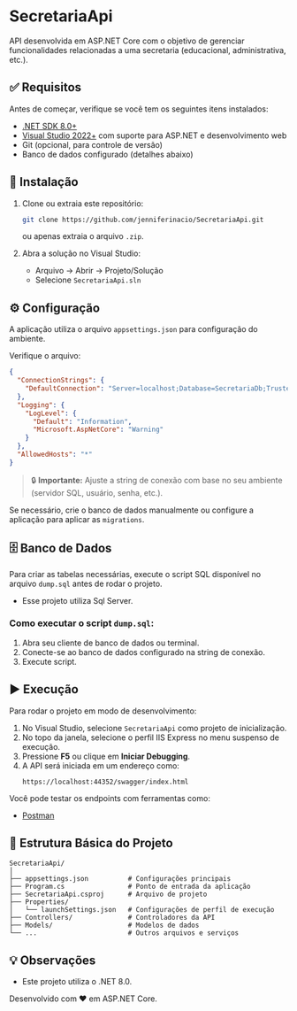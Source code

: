 
# SecretariaApi

API desenvolvida em ASP.NET Core com o objetivo de gerenciar funcionalidades relacionadas a uma secretaria (educacional, administrativa, etc.).

## ✅ Requisitos

Antes de começar, verifique se você tem os seguintes itens instalados:

- [.NET SDK 8.0+](https://dotnet.microsoft.com/download)
- [Visual Studio 2022+](https://visualstudio.microsoft.com/pt-br/) com suporte para ASP.NET e desenvolvimento web
- Git (opcional, para controle de versão)
- Banco de dados configurado (detalhes abaixo)

## 🚀 Instalação

1. Clone ou extraia este repositório:
   ```bash
   git clone https://github.com/jenniferinacio/SecretariaApi.git
   ```
   ou apenas extraia o arquivo `.zip`.

2. Abra a solução no Visual Studio:
   - Arquivo → Abrir → Projeto/Solução
   - Selecione `SecretariaApi.sln`

## ⚙️ Configuração

A aplicação utiliza o arquivo `appsettings.json` para configuração do ambiente.

Verifique o arquivo:
```json
{
  "ConnectionStrings": {
    "DefaultConnection": "Server=localhost;Database=SecretariaDb;Trusted_Connection=True;"
  },
  "Logging": {
    "LogLevel": {
      "Default": "Information",
      "Microsoft.AspNetCore": "Warning"
    }
  },
  "AllowedHosts": "*"
}
```

> 🔒 **Importante:** Ajuste a string de conexão com base no seu ambiente (servidor SQL, usuário, senha, etc.).

Se necessário, crie o banco de dados manualmente ou configure a aplicação para aplicar as `migrations`.

## 🗄️ Banco de Dados

Para criar as tabelas necessárias, execute o script SQL disponível no arquivo `dump.sql` antes de rodar o projeto.

- Esse projeto utiliza Sql Server.

### Como executar o script `dump.sql`:

1. Abra seu cliente de banco de dados ou terminal.
2. Conecte-se ao banco de dados configurado na string de conexão.
3. Execute script.

## ▶️ Execução

Para rodar o projeto em modo de desenvolvimento:

1. No Visual Studio, selecione `SecretariaApi` como projeto de inicialização.
2. No topo da janela, selecione o perfil IIS Express no menu suspenso de execução.
3. Pressione **F5** ou clique em **Iniciar Debugging**.
4. A API será iniciada em um endereço como:
   ```
   https://localhost:44352/swagger/index.html
   ```

Você pode testar os endpoints com ferramentas como:

- [Postman](https://www.postman.com/)

## 📁 Estrutura Básica do Projeto

```
SecretariaApi/
│
├── appsettings.json          # Configurações principais
├── Program.cs                # Ponto de entrada da aplicação
├── SecretariaApi.csproj      # Arquivo de projeto
├── Properties/
│   └── launchSettings.json   # Configurações de perfil de execução
├── Controllers/              # Controladores da API
├── Models/                   # Modelos de dados
└── ...                       # Outros arquivos e serviços
```

## 💡 Observações

- Este projeto utiliza o .NET 8.0.

Desenvolvido com ❤️ em ASP.NET Core.
